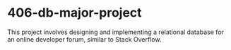 # 406-db-major-project
This project involves designing and implementing a relational database for an online developer forum, similar to Stack Overflow.
